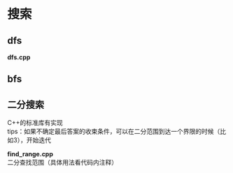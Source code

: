 # 搜索

## dfs
**dfs.cpp**

## bfs

## 二分搜索
C++的标准库有实现  
tips：如果不确定最后答案的收束条件，可以在二分范围到达一个界限的时候（比如3），开始迭代

**find_range.cpp**  
二分查找范围（具体用法看代码内注释）